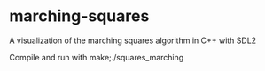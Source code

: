 # marching-squares
A visualization of the marching squares algorithm in C++ with SDL2

Compile and run with make;./squares\_marching
